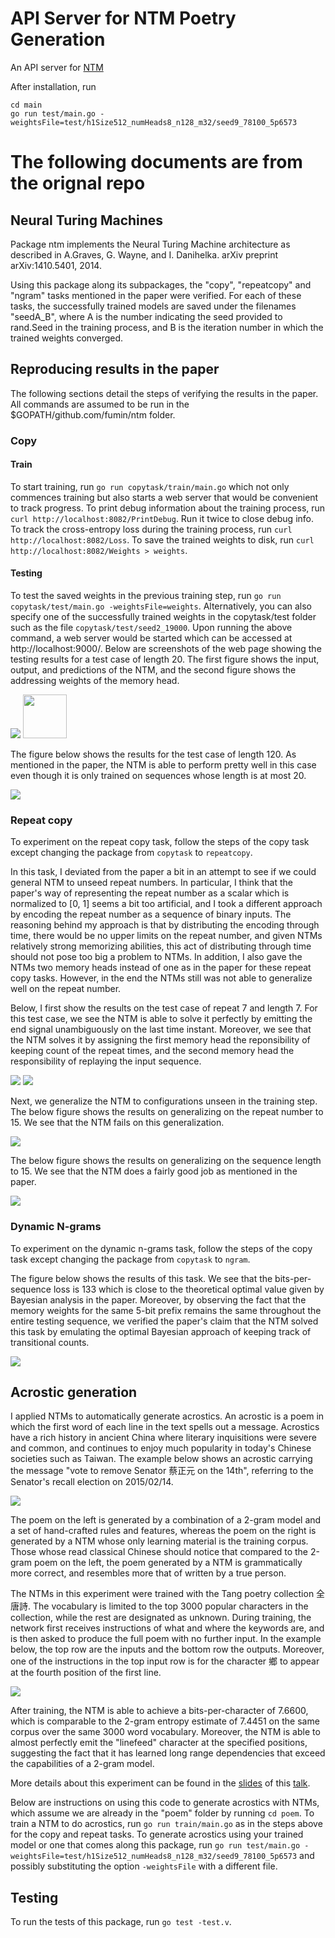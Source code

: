 # API Server for NTM Poetry Generation

An API server for [NTM](https://github.com/fumin/ntm)

After installation, run
```
cd main
go run test/main.go -weightsFile=test/h1Size512_numHeads8_n128_m32/seed9_78100_5p6573
```

# The following documents are from the orignal repo
Neural Turing Machines
-----
Package ntm implements the Neural Turing Machine architecture as described in A.Graves, G. Wayne, and I. Danihelka. arXiv preprint arXiv:1410.5401, 2014.

Using this package along its subpackages, the "copy", "repeatcopy" and "ngram" tasks mentioned in the paper were verified.
For each of these tasks, the successfully trained models are saved under the filenames "seedA_B",
where A is the number indicating the seed provided to rand.Seed in the training process, and B is the iteration number in which the trained weights converged.

## Reproducing results in the paper
The following sections detail the steps of verifying the results in the paper. All commands are assumed to be run in the $GOPATH/github.com/fumin/ntm folder.

### Copy
#### Train
To start training, run `go run copytask/train/main.go` which not only commences training but also starts a web server that would be convenient to track progress.
To print debug information about the training process, run `curl http://localhost:8082/PrintDebug`. Run it twice to close debug info.
To track the cross-entropy loss during the training process, run `curl http://localhost:8082/Loss`.
To save the trained weights to disk, run `curl http://localhost:8082/Weights > weights`.
#### Testing
To test the saved weights in the previous training step, run `go run copytask/test/main.go -weightsFile=weights`. Alternatively, you can also specify one of the successfully trained weights in the copytask/test folder such as the file `copytask/test/seed2_19000`.
Upon running the above command, a web server would be started which can be accessed at http://localhost:9000/.
Below are screenshots of the web page showing the testing results for a test case of length 20.
The first figure shows the input, output, and predictions of the NTM, and the second figure shows the addressing weights of the memory head.

<img src="readme_static/copy20.png">
<img src="readme_static/copy20_weights.png" style="height: 5em;">

The figure below shows the results for the test case of length 120. As mentioned in the paper, the NTM is able to perform pretty well in this case even though it is only trained on sequences whose length is at most 20.

<img src="readme_static/copy120.png">

### Repeat copy
To experiment on the repeat copy task, follow the steps of the copy task except changing the package from `copytask` to `repeatcopy`.

In this task, I deviated from the paper a bit in an attempt to see if we could general NTM to unseed repeat numbers. In particular, I think that the paper's way of representing the repeat number as a scalar which is normalized to [0, 1] seems a bit too artificial, and I took a different approach by encoding the repeat number as a sequence of binary inputs. The reasoning behind my approach is that by distributing the encoding through time, there would be no upper limits on the repeat number, and given NTMs relatively strong memorizing abilities, this act of distributing through time should not pose too big a problem to NTMs. In addition, I also gave the NTMs two memory heads instead of one as in the paper for these repeat copy tasks. However, in the end the NTMs still was not able to generalize well on the repeat number.

Below, I first show the results on the test case of repeat 7 and length 7. For this test case, we see the NTM is able to solve it perfectly by emitting the end signal unambiguously on the last time instant. Moreover, we see that the NTM solves it by assigning the first memory head the reponsibility of keeping count of the repeat times, and the second memory head the responsibility of replaying the input sequence.

<img src="readme_static/repeatcopy7_h1.png">
<img src="readme_static/repeatcopy7_h2.png">

Next, we generalize the NTM to configurations unseen in the training step. The below figure shows the results on generalizing on the repeat number to 15. We see that the NTM fails on this generalization.

<img src="readme_static/repeatcopy_seed4_repeat15_seqlen10.png">

The below figure shows the results on generalizing on the sequence length to 15. We see that the NTM does a fairly good job as mentioned in the paper.

<img src="readme_static/repeatcopy_seed4_repeat10_seqlen15.png">

### Dynamic N-grams
To experiment on the dynamic n-grams task, follow the steps of the copy task except changing the package from `copytask` to `ngram`.

The figure below shows the results of this task. We see that the bits-per-sequence loss is 133 which is close to the theoretical optimal value given by Bayesian analysis in the paper.
Moreover, by observing the fact that the memory weights for the same 5-bit prefix remains the same throughout the entire testing sequence, we verified the paper's claim that the NTM solved this task by emulating the optimal Bayesian approach of keeping track of transitional counts.

<img src="readme_static/ngram_seed2.png">

## Acrostic generation
I applied NTMs to automatically generate acrostics. An acrostic is a poem in which the first word of each line in the text spells out a message. Acrostics have a rich history in ancient China where literary inquisitions were severe and common, and continues to enjoy much popularity in today's Chinese societies such as Taiwan. The example below shows an acrostic carrying the message "vote to remove Senator 蔡正元 on the 14th", referring to the Senator's recall election on 2015/02/14.

<img src="readme_static/acrostic.png">

The poem on the left is generated by a combination of a 2-gram model and a set of hand-crafted rules and features, whereas the poem on the right is generated by a NTM whose only learning material is the training corpus. Those whose read classical Chinese should notice that compared to the 2-gram poem on the left, the poem generated by a NTM is grammatically more correct, and resembles more that of written by a true person.

The NTMs in this experiment were trained with the Tang poetry collection 全唐詩. The vocabulary is limited to the top 3000 popular characters in the collection, while the rest are designated as unknown. During training, the network first receives instructions of what and where the keywords are, and is then asked to produce the full poem with no further input. In the example below, the top row are the inputs and the bottom row the outputs. Moreover, one of the instructions in the top input row is for the character 鄉 to appear at the fourth position of the first line.

<img src="readme_static/acrostic_train.png">

After training, the NTM is able to achieve a bits-per-character of 7.6600, which is comparable to the 2-gram entropy estimate of 7.4451 on the same corpus over the same 3000 word vocabulary. Moreover, the NTM is able to almost perfectly emit the "linefeed" character at the specified positions, suggesting the fact that it has learned long range dependencies that exceed the capabilities of a 2-gram model.

More details about this experiment can be found in the <a href="https://docs.google.com/presentation/d/1u3mrNS1y7c0NeIiN9gMTI42gi_LX9agyB64MuTOf9vY/pub?start=false&loop=false&delayms=3000&slide=id.p">slides</a> of this <a href="http://www.meetup.com/Taiwan-R/events/221362203/">talk</a>.

Below are instructions on using this code to generate acrostics with NTMs, which assume we are already in the "poem" folder by running `cd poem`.
To train a NTM to do acrostics, run `go run train/main.go` as in the steps above for the copy and repeat tasks.
To generate acrostics using your trained model or one that comes along this package, run `go run test/main.go -weightsFile=test/h1Size512_numHeads8_n128_m32/seed9_78100_5p6573` and possibly substituting the option `-weightsFile` with a different file.

## Testing
To run the tests of this package, run `go test -test.v`.
